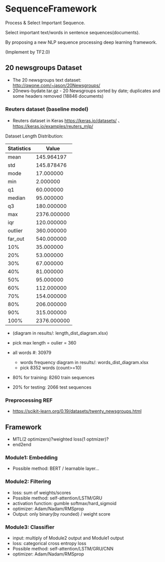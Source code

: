 # SequenceFramework
Process &amp; Select Important Sequence.

Select important text/words in sentence sequences(documents).

By proposing a new NLP sequence processing deep learning framework.

(Implement by TF2.0)

## 20 newsgroups Dataset
* The 20 newsgroups text dataset: http://qwone.com/~jason/20Newsgroups/
* 20news-bydate.tar.gz - 20 Newsgroups sorted by date; duplicates and some headers removed (18846 documents)
### Reuters dataset (baseline model)
* Reuters dataset in Keras https://keras.io/datasets/ 、 https://keras.io/examples/reuters_mlp/

Dataset Length Distribution:

Statistics    | Value
--------------|------------
mean	| 145.964197
std	| 145.878476
mode	| 17.000000
min	| 2.000000
q1	| 60.000000
median	| 95.000000
q3	| 180.000000
max	| 2376.000000
iqr	| 120.000000
outlier	| 360.000000
far_out	| 540.000000
10%	| 35.000000
20%	| 53.000000
30%	| 67.000000
40%	| 81.000000
50%	| 95.000000
60%	| 112.000000
70%	| 154.000000
80%	| 206.000000
90%	| 315.000000
100%	| 2376.000000

   * (diagram in results/: length_dist_diagram.xlsx)
   * pick max length = oulier = 360

* all words #: 30979
    * words frequency diagram in results/: words_dist_diagram.xlsx
    * pick 8352 words (count>=10)


* 80% for training: 8260 train sequences
* 20% for testing: 2066 test sequences

### Preprocessing REF
* https://scikit-learn.org/0.19/datasets/twenty_newsgroups.html

## Framework
* MTL(2 optimizers)?weighted loss(1 optmizer)?
* end2end

### Module1: Embedding
* Possible method: BERT / learnable layer...

### Module2: Filtering
* loss: sum of weights/scores
* Possible method: self-attention/LSTM/GRU
* activation function: gumble softmax/hard_sigmoid
* optimizer: Adam/Nadam/RMSprop
* Output: only binary(by rounded) / weight score



### Module3: Classifier
* input: multiply of Module2 output and Module1 output
* loss: categorical cross entropy loss
* Possible method: self-attention/LSTM/GRU/CNN
* optimizer: Adam/Nadam/RMSprop
